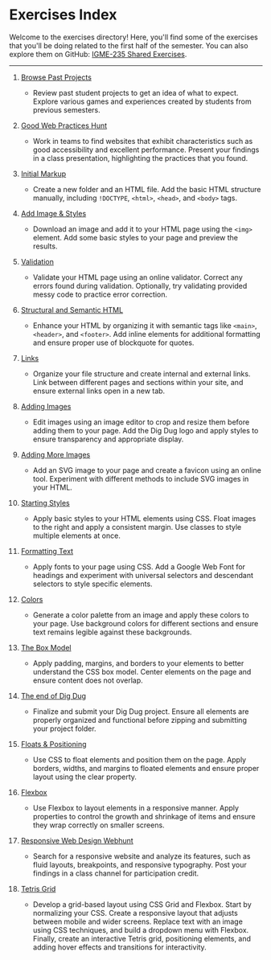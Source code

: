 # Exercises Index

Welcome to the exercises directory! Here, you'll find some of the exercises that you'll be doing related to the first half of the semester. You can also explore them on GitHub: [IGME-235 Shared Exercises](https://github.com/rit-igm-web/igme-235-shared/tree/main/exercises). 

---

1. [Browse Past Projects](projects.md)
    - Review past student projects to get an idea of what to expect. Explore various games and experiences created by students from previous semesters.

2. [Good Web Practices Hunt](good-practices.md)
    - Work in teams to find websites that exhibit characteristics such as good accessibility and excellent performance. Present your findings in a class presentation, highlighting the practices that you found.

3. [Initial Markup](initial-markup.md)
    - Create a new folder and an HTML file. Add the basic HTML structure manually, including `!DOCTYPE`, `<html>`, `<head>`, and `<body>` tags.

4. [Add Image & Styles](image-styles.md)
    - Download an image and add it to your HTML page using the `<img>` element. Add some basic styles to your page and preview the results.

5. [Validation](validation.md)
    - Validate your HTML page using an online validator. Correct any errors found during validation. Optionally, try validating provided messy code to practice error correction.

6. [Structural and Semantic HTML](semantic.md)
    - Enhance your HTML by organizing it with semantic tags like `<main>`, `<header>`, and `<footer>`. Add inline elements for additional formatting and ensure proper use of blockquote for quotes.

7. [Links](links.md)
    - Organize your file structure and create internal and external links. Link between different pages and sections within your site, and ensure external links open in a new tab.

8. [Adding Images](images.md)
    - Edit images using an image editor to crop and resize them before adding them to your page. Add the Dig Dug logo and apply styles to ensure transparency and appropriate display.

9. [Adding More Images](more-images.md)
    - Add an SVG image to your page and create a favicon using an online tool. Experiment with different methods to include SVG images in your HTML.

10. [Starting Styles](styles.md)
    - Apply basic styles to your HTML elements using CSS. Float images to the right and apply a consistent margin. Use classes to style multiple elements at once.

11. [Formatting Text](text.md)
    - Apply fonts to your page using CSS. Add a Google Web Font for headings and experiment with universal selectors and descendant selectors to style specific elements.

12. [Colors](colors.md)
    - Generate a color palette from an image and apply these colors to your page. Use background colors for different sections and ensure text remains legible against these backgrounds.

13. [The Box Model](boxmodel.md)
    - Apply padding, margins, and borders to your elements to better understand the CSS box model. Center elements on the page and ensure content does not overlap.

14. [The end of Dig Dug](end-of-digdug.md)
    - Finalize and submit your Dig Dug project. Ensure all elements are properly organized and functional before zipping and submitting your project folder.

15. [Floats & Positioning](floatposition.md)
    - Use CSS to float elements and position them on the page. Apply borders, widths, and margins to floated elements and ensure proper layout using the clear property.

16. [Flexbox](flexbox.md)
    - Use Flexbox to layout elements in a responsive manner. Apply properties to control the growth and shrinkage of items and ensure they wrap correctly on smaller screens.

17. [Responsive Web Design Webhunt](rwd-webhunt.md)
    - Search for a responsive website and analyze its features, such as fluid layouts, breakpoints, and responsive typography. Post your findings in a class channel for participation credit.

18. [Tetris Grid](tetris-grid.md)
    - Develop a grid-based layout using CSS Grid and Flexbox. Start by normalizing your CSS. Create a responsive layout that adjusts between mobile and wider screens. Replace text with an image using CSS techniques, and build a dropdown menu with Flexbox. Finally, create an interactive Tetris grid, positioning elements, and adding hover effects and transitions for interactivity.

